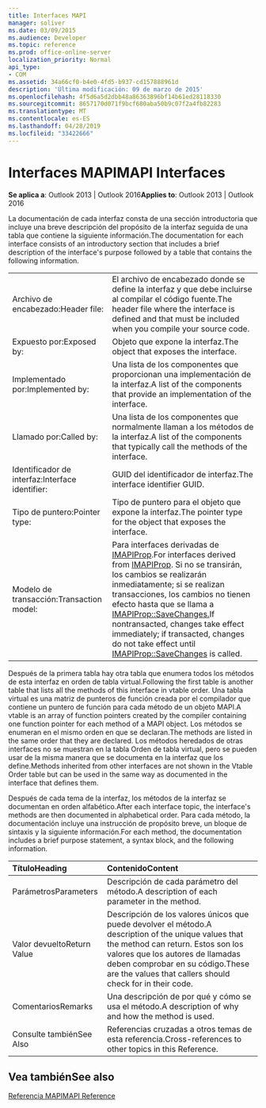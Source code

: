 ```yaml
---
title: Interfaces MAPI
manager: soliver
ms.date: 03/09/2015
ms.audience: Developer
ms.topic: reference
ms.prod: office-online-server
localization_priority: Normal
api_type:
- COM
ms.assetid: 34a66cf0-b4e0-4fd5-b937-cd157888961d
description: 'Última modificación: 09 de marzo de 2015'
ms.openlocfilehash: 4f5d6a5d2dbb48a86363896bf14b61ed28118330
ms.sourcegitcommit: 8657170d071f9bcf680aba50b9c07f2a4fb82283
ms.translationtype: MT
ms.contentlocale: es-ES
ms.lasthandoff: 04/28/2019
ms.locfileid: "33422666"
---
```

# <a name="mapi-interfaces"></a><span data-ttu-id="1c9ac-103">Interfaces MAPI</span><span class="sxs-lookup"><span data-stu-id="1c9ac-103">MAPI Interfaces</span></span>

  
  
<span data-ttu-id="1c9ac-104">**Se aplica a**: Outlook 2013 | Outlook 2016</span><span class="sxs-lookup"><span data-stu-id="1c9ac-104">**Applies to**: Outlook 2013 | Outlook 2016</span></span> 
  
<span data-ttu-id="1c9ac-105">La documentación de cada interfaz consta de una sección introductoria que incluye una breve descripción del propósito de la interfaz seguida de una tabla que contiene la siguiente información.</span><span class="sxs-lookup"><span data-stu-id="1c9ac-105">The documentation for each interface consists of an introductory section that includes a brief description of the interface's purpose followed by a table that contains the following information.</span></span>
  
|||
|:-----|:-----|
|<span data-ttu-id="1c9ac-106">Archivo de encabezado:</span><span class="sxs-lookup"><span data-stu-id="1c9ac-106">Header file:</span></span>  <br/> |<span data-ttu-id="1c9ac-107">El archivo de encabezado donde se define la interfaz y que debe incluirse al compilar el código fuente.</span><span class="sxs-lookup"><span data-stu-id="1c9ac-107">The header file where the interface is defined and that must be included when you compile your source code.</span></span>  <br/> |
|<span data-ttu-id="1c9ac-108">Expuesto por:</span><span class="sxs-lookup"><span data-stu-id="1c9ac-108">Exposed by:</span></span>  <br/> |<span data-ttu-id="1c9ac-109">Objeto que expone la interfaz.</span><span class="sxs-lookup"><span data-stu-id="1c9ac-109">The object that exposes the interface.</span></span>  <br/> |
|<span data-ttu-id="1c9ac-110">Implementado por:</span><span class="sxs-lookup"><span data-stu-id="1c9ac-110">Implemented by:</span></span>  <br/> |<span data-ttu-id="1c9ac-111">Una lista de los componentes que proporcionan una implementación de la interfaz.</span><span class="sxs-lookup"><span data-stu-id="1c9ac-111">A list of the components that provide an implementation of the interface.</span></span>  <br/> |
|<span data-ttu-id="1c9ac-112">Llamado por:</span><span class="sxs-lookup"><span data-stu-id="1c9ac-112">Called by:</span></span>  <br/> |<span data-ttu-id="1c9ac-113">Una lista de los componentes que normalmente llaman a los métodos de la interfaz.</span><span class="sxs-lookup"><span data-stu-id="1c9ac-113">A list of the components that typically call the methods of the interface.</span></span>  <br/> |
|<span data-ttu-id="1c9ac-114">Identificador de interfaz:</span><span class="sxs-lookup"><span data-stu-id="1c9ac-114">Interface identifier:</span></span>  <br/> |<span data-ttu-id="1c9ac-115">GUID del identificador de interfaz.</span><span class="sxs-lookup"><span data-stu-id="1c9ac-115">The interface identifier GUID.</span></span>  <br/> |
|<span data-ttu-id="1c9ac-116">Tipo de puntero:</span><span class="sxs-lookup"><span data-stu-id="1c9ac-116">Pointer type:</span></span>  <br/> |<span data-ttu-id="1c9ac-117">Tipo de puntero para el objeto que expone la interfaz.</span><span class="sxs-lookup"><span data-stu-id="1c9ac-117">The pointer type for the object that exposes the interface.</span></span>  <br/> |
|<span data-ttu-id="1c9ac-118">Modelo de transacción:</span><span class="sxs-lookup"><span data-stu-id="1c9ac-118">Transaction model:</span></span>  <br/> |<span data-ttu-id="1c9ac-119">Para interfaces derivadas de [IMAPIProp](imapipropiunknown.md).</span><span class="sxs-lookup"><span data-stu-id="1c9ac-119">For interfaces derived from [IMAPIProp](imapipropiunknown.md).</span></span> <span data-ttu-id="1c9ac-120">Si no se transirán, los cambios se realizarán inmediatamente; si se realizan transacciones, los cambios no tienen efecto hasta que se llama a [IMAPIProp::SaveChanges.](imapiprop-savechanges.md)</span><span class="sxs-lookup"><span data-stu-id="1c9ac-120">If nontransacted, changes take effect immediately; if transacted, changes do not take effect until [IMAPIProp::SaveChanges](imapiprop-savechanges.md) is called.</span></span>  <br/> |
   
<span data-ttu-id="1c9ac-121">Después de la primera tabla hay otra tabla que enumera todos los métodos de esta interfaz en orden de tabla virtual.</span><span class="sxs-lookup"><span data-stu-id="1c9ac-121">Following the first table is another table that lists all the methods of this interface in vtable order.</span></span> <span data-ttu-id="1c9ac-122">Una tabla virtual es una matriz de punteros de función creada por el compilador que contiene un puntero de función para cada método de un objeto MAPI.</span><span class="sxs-lookup"><span data-stu-id="1c9ac-122">A vtable is an array of function pointers created by the compiler containing one function pointer for each method of a MAPI object.</span></span> <span data-ttu-id="1c9ac-123">Los métodos se enumeran en el mismo orden en que se declaran.</span><span class="sxs-lookup"><span data-stu-id="1c9ac-123">The methods are listed in the same order that they are declared.</span></span> <span data-ttu-id="1c9ac-124">Los métodos heredados de otras interfaces no se muestran en la tabla Orden de tabla virtual, pero se pueden usar de la misma manera que se documenta en la interfaz que los define.</span><span class="sxs-lookup"><span data-stu-id="1c9ac-124">Methods inherited from other interfaces are not shown in the Vtable Order table but can be used in the same way as documented in the interface that defines them.</span></span>
  
<span data-ttu-id="1c9ac-125">Después de cada tema de la interfaz, los métodos de la interfaz se documentan en orden alfabético.</span><span class="sxs-lookup"><span data-stu-id="1c9ac-125">After each interface topic, the interface's methods are then documented in alphabetical order.</span></span> <span data-ttu-id="1c9ac-126">Para cada método, la documentación incluye una instrucción de propósito breve, un bloque de sintaxis y la siguiente información.</span><span class="sxs-lookup"><span data-stu-id="1c9ac-126">For each method, the documentation includes a brief purpose statement, a syntax block, and the following information.</span></span>
  
|<span data-ttu-id="1c9ac-127">**Título**</span><span class="sxs-lookup"><span data-stu-id="1c9ac-127">**Heading**</span></span>|<span data-ttu-id="1c9ac-128">**Contenido**</span><span class="sxs-lookup"><span data-stu-id="1c9ac-128">**Content**</span></span>|
|:-----|:-----|
|<span data-ttu-id="1c9ac-129">Parámetros</span><span class="sxs-lookup"><span data-stu-id="1c9ac-129">Parameters</span></span>  <br/> |<span data-ttu-id="1c9ac-130">Descripción de cada parámetro del método.</span><span class="sxs-lookup"><span data-stu-id="1c9ac-130">A description of each parameter in the method.</span></span>  <br/> |
|<span data-ttu-id="1c9ac-131">Valor devuelto</span><span class="sxs-lookup"><span data-stu-id="1c9ac-131">Return Value</span></span>  <br/> |<span data-ttu-id="1c9ac-132">Descripción de los valores únicos que puede devolver el método.</span><span class="sxs-lookup"><span data-stu-id="1c9ac-132">A description of the unique values that the method can return.</span></span> <span data-ttu-id="1c9ac-133">Estos son los valores que los autores de llamadas deben comprobar en su código.</span><span class="sxs-lookup"><span data-stu-id="1c9ac-133">These are the values that callers should check for in their code.</span></span>  <br/> |
|<span data-ttu-id="1c9ac-134">Comentarios</span><span class="sxs-lookup"><span data-stu-id="1c9ac-134">Remarks</span></span>  <br/> |<span data-ttu-id="1c9ac-135">Una descripción de por qué y cómo se usa el método.</span><span class="sxs-lookup"><span data-stu-id="1c9ac-135">A description of why and how the method is used.</span></span>  <br/> |
|<span data-ttu-id="1c9ac-136">Consulte también</span><span class="sxs-lookup"><span data-stu-id="1c9ac-136">See Also</span></span>  <br/> |<span data-ttu-id="1c9ac-137">Referencias cruzadas a otros temas de esta referencia.</span><span class="sxs-lookup"><span data-stu-id="1c9ac-137">Cross-references to other topics in this Reference.</span></span>  <br/> |
   
## <a name="see-also"></a><span data-ttu-id="1c9ac-138">Vea también</span><span class="sxs-lookup"><span data-stu-id="1c9ac-138">See also</span></span>



[<span data-ttu-id="1c9ac-139">Referencia MAPI</span><span class="sxs-lookup"><span data-stu-id="1c9ac-139">MAPI Reference</span></span>](mapi-reference.md)

